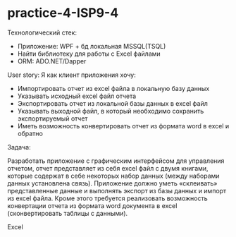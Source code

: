﻿# practice-4-ISP9-4

Технологический стек:

* Приложение: WPF + бд локальная MSSQL(TSQL)
* Найти библиотеку для работы с Excel файлами
* ORM: ADO.NET/Dapper

User story:
Я как клиент приложения хочу: 
* Импортировать отчет из excel файла в локальную базу данных
* Указывать исходный excel файл отчета
* Экспортировать отчет из локальной базы данных в excel файл
* Указывать выходной файл, в который необходимо сохранить экспортируемый отчет
* Иметь возможность конвертировать отчет из формата word в excel и обратно

Задача:

Разработать приложение с графическим интерфейсом для управления отчетом, отчет представляет из себя excel файл с двумя книгами, которые содержат в себе некоторых набор данных (между наборами данных установлена связь). Приложение должно уметь «склеивать» представленные данные и выполнять экспорт из базы данных и импорт из excel файла. Кроме этого требуется реализовать возможность конвертации отчета из формата word документа в excel (сконвертировать таблицы с данными).

Excel